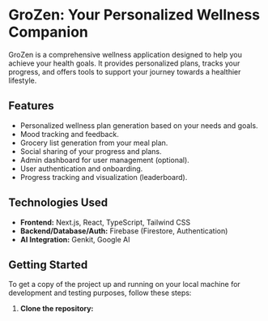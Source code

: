 # GroZen: Your Personalized Wellness Companion

GroZen is a comprehensive wellness application designed to help you achieve your health goals. It provides personalized plans, tracks your progress, and offers tools to support your journey towards a healthier lifestyle.

## Features

*   Personalized wellness plan generation based on your needs and goals.
*   Mood tracking and feedback.
*   Grocery list generation from your meal plan.
*   Social sharing of your progress and plans.
*   Admin dashboard for user management (optional).
*   User authentication and onboarding.
*   Progress tracking and visualization (leaderboard).

## Technologies Used

*   **Frontend:** Next.js, React, TypeScript, Tailwind CSS
*   **Backend/Database/Auth:** Firebase (Firestore, Authentication)
*   **AI Integration:** Genkit, Google AI

## Getting Started

To get a copy of the project up and running on your local machine for development and testing purposes, follow these steps:

1.  **Clone the repository:**
